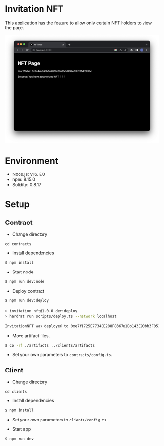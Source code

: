 # Invitation NFT
This application has the feature to allow only certain NFT holders to view the page.

![image](./app_image.png)

# Environment
- Node.js: v16.17.0
- npm: 8.15.0
- Solidity: 0.8.17

# Setup

## Contract
- Change directory

```
cd contracts
```

- Install dependencies

```sh
$ npm install
```

- Start node

```sh
$ npm run dev:node
```

- Deploy contract

```sh
$ npm run dev:deploy

> invitation_nft@1.0.0 dev:deploy
> hardhat run scripts/deploy.ts --network localhost

InvitationNFT was deployed to 0xe7f1725E7734CE288F8367e1Bb143E90bb3F0512
```

- Move artifact files.

```sh
$ cp -rf ./artifacts ../clients/artifacts
```

- Set your own parameters to `contracts/config.ts`.

## Client
- Change directory

```
cd clients
```

- Install dependencies

```sh
$ npm install
```

- Set your own parameters to `clients/config.ts`.

- Start app

```sh
$ npm run dev
```
